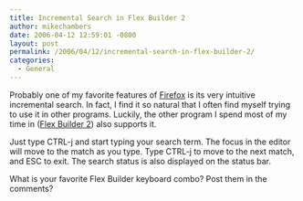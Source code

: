 ```yaml
---
title: Incremental Search in Flex Builder 2
author: mikechambers
date: 2006-04-12 12:59:01 -0800
layout: post
permalink: /2006/04/12/incremental-search-in-flex-builder-2/
categories:
  - General
---
```



Probably one of my favorite features of [Firefox][1] is its very intuitive incremental search. In fact, I find it so natural that I often find myself trying to use it in other programs. Luckily, the other program I spend most of my time in ([Flex Builder 2][2]) also supports it.

Just type CTRL-j and start typing your search term. The focus in the editor will move to the match as you type. Type CTRL-j to move to the next match, and ESC to exit. The search status is also displayed on the status bar.

What is your favorite Flex Builder keyboard combo? Post them in the comments?

 [1]: http://www.mozilla.com/firefox/
 [2]: http://www.macromedia.com/go/labs_flex2_downloads